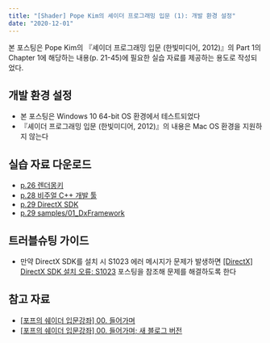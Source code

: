 ```yaml
---
title: "[Shader] Pope Kim의 셰이더 프로그래밍 입문 (1): 개발 환경 설정"
date: "2020-12-01"
---
```


본 포스팅은 Pope Kim의 『셰이더 프로그래밍 입문 (한빛미디어, 2012)』의 Part 1의 Chapter 1에 해당하는 내용(p. 21-45)에 필요한 실습 자료를 제공하는 용도로 작성되었다.

## 개발 환경 설정

- 본 포스팅은 Windows 10 64-bit OS 환경에서 테스트되었다
- 『셰이더 프로그래밍 입문 (한빛미디어, 2012)』의 내용은 Mac OS 환경을 지원하지 않는다

## 실습 자료 다운로드

- [p.26 렌더몽키](https://gpuopen.com/wp-content/uploads/2017/01/RenderMonkey.2008-12-17-v1.82.322.msi.zip)
- [p.28 비주얼 C++ 개발 툴](https://support.microsoft.com/en-us/help/2977003/the-latest-supported-visual-c-downloads)
- [p.29 DirectX SDK](https://www.microsoft.com/en-us/download/confirmation.aspx?id=6812)
- [p.29 samples/01_DxFramework](https://github.com/sungkukpark/shader_programming_intro/blob/master/zip/01_DxFramework.zip)

## 트러블슈팅 가이드

- 만약 DirectX SDK를 설치 시 S1023 에러 메시지가 문제가 발생하면 [[DirectX] DirectX SDK 설치 오류: S1023](https://sungkukpark.github.io/fix_direct_x_installation_failure/) 포스팅을 참조해 문제를 해결하도록 한다

## 참고 자료

- [[포프의 쉐이더 입문강좌] 00. 들어가며](https://vsts2010.tistory.com/638)
- [[포프의 쉐이더 입문강좌] 00. 들어가며; 새 블로그 버전](https://kblog.popekim.com/2011/11/00.html)
